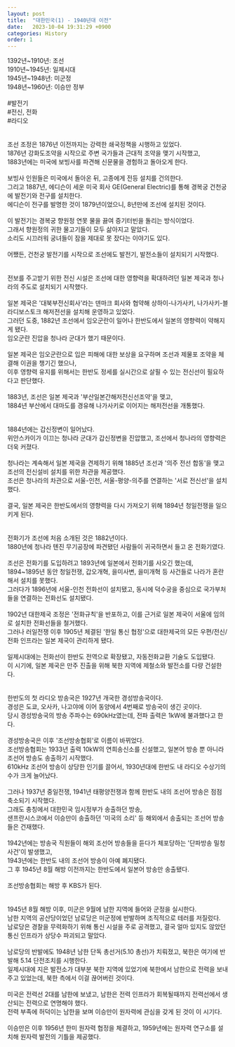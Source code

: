 ```yaml
---
layout: post
title:  "대한민국(1) - 1940년대 이전"
date:   2023-10-04 19:31:29 +0900
categories: History
order: 1
---
```


1392년~1910년: 조선<br>
1910년~1945년: 일제시대<br>
1945년~1948년: 미군정<br>
1948년~1960년: 이승만 정부<br>
<br>
#발전기<br>
#전신, 전화<br>
#라디오<br>
<br>
<br>
조선 조정은 1876년 이전까지는 강력한 쇄국정책을 시행하고 있었다.<br>
1876년 강화도조약을 시작으로 주변 국가들과 근대적 조약을 맺기 시작했고,<br>
1883년에는 미국에 보빙사를 파견해 신문물을 경험하고 돌아오게 한다.<br>
<br>
보빙사 인원들은 미국에서 돌아온 뒤, 고종에게 전등 설치를 건의한다.<br>
그리고 1887년, 에디슨이 세운 미국 회사 GE(General Electric)를 통해 경복궁 건천궁에 발전기와 전구를 설치한다.<br>
에디슨이 전구를 발명한 것이 1879년이었으니, 8년만에 조선에 설치된 것이다.<br>
<br>
이 발전기는 경복궁 향원정 연못 물을 끓여 증기터빈을 돌리는 방식이었다.<br>
그래서 향원정의 귀한 물고기들이 모두 삶아지고 말았다.<br>
소리도 시끄러워 궁녀들이 잠을 제대로 못 잤다는 이야기도 있다.<br>
<br>
어쨌든, 건천궁 발전기를 시작으로 조선에도 발전기, 발전소들이 설치되기 시작했다.<br>
<br>
<br>
전보를 주고받기 위한 전신 시설은 조선에 대한 영향력을 확대하려던 일본 제국과 청나라의 주도로 설치되기 시작했다.<br>
<br>
일본 제국은 '대북부전신회사'라는 덴마크 회사와 협약해 상하이-나가사키, 나가사키-블라디보스토크 해저전선을 설치해 운영하고 있었다.<br>
그러던 도중, 1882년 조선에서 임오군란이 일어나 한반도에서 일본의 영향력이 약해지게 됐다.<br>
임오군란 진압을 청나라 군대가 했기 때문이다.<br>
<br>
일본 제국은 임오군란으로 입은 피해에 대한 보상을 요구하며 조선과 제물포 조약을 체결해 이권을 챙기긴 했으나,<br>
이후 영향력 유지를 위해서는 한반도 정세를 실시간으로 살필 수 있는 전신선이 필요하다고 판단했다.<br>
<br>
1883년, 조선은 일본 제국과 '부산일본간해저전신선조약'을 맺고,<br>
1884년 부산에서 대마도를 경유해 나가사키로 이어지는 해저전선을 개통했다.<br>
<br>
<br>
1884년에는 갑신정변이 일어났다.<br>
위안스카이가 이끄는 청나라 군대가 갑신정변을 진압했고, 조선에서 청나라의 영향력은 더욱 커졌다.<br>
<br>
청나라는 계속해서 일본 제국을 견제하기 위해 1885년 조선과 '의주 전선 합동'을 맺고 조선의 전신설비 설치를 위한 차관을 제공했다.<br>
조선은 청나라의 차관으로 서울-인천, 서울-평양-의주를 연결하는 '서로 전신선'을 설치했다.<br>
<br>
결국, 일본 제국은 한반도에서의 영향력을 다시 가져오기 위해 1894년 청일전쟁을 일으키게 된다.<br>
<br>
<br>
전화기가 조선에 처음 소개된 것은 1882년이다.<br>
1880년에 청나라 톈진 무기공장에 파견됐던 사람들이 귀국하면서 들고 온 전화기였다.<br>
<br>
조선은 전화기를 도입하려고 1893년에 일본에서 전화기를 사오긴 했는데,<br>
1894~1895년 동안 청일전쟁, 갑오개혁, 을미사변, 을미개혁 등 사건들로 나라가 혼란해서 설치를 못했다.<br>
그러다가 1896년에 서울-인천 전화선이 설치됐고, 동시에 덕수궁을 중심으로 국가부처들을 연결하는 전화선도 설치됐다.<br>
<br>
1902년 대한제국 조정은 '전화규칙'을 반포하고, 이를 근거로 일본 제국이 서울에 임의로 설치한 전화선들을 철거했다.<br>
그러나 러일전쟁 이후 1905년 체결된 '한일 통신 협정'으로 대한제국의 모든 우편/전신/전화 인프라는 일본 제국이 관리하게 됐다.<br>
<br>
일제시대에는 전화선이 한반도 전역으로 확장됐고, 자동전화교환 기술도 도입됐다.<br>
이 시기에, 일본 제국은 만주 진출을 위해 북한 지역에 제철소와 발전소를 다량 건설한다.<br>
<br>
<br>
한반도의 첫 라디오 방송국은 1927년 개국한 경성방송국이다.<br>
경성은 도쿄, 오사카, 나고야에 이어 동양에서 4번째로 방송국이 생긴 곳이다.<br>
당시 경성방송국의 방송 주파수는 690kHz였는데, 전파 출력은 1kW에 불과했다고 한다.<br>
<br>
경성방송국은 이후 '조선방송협회'로 이름이 바뀌었다.<br>
조선방송협회는 1933년 출력 10kW의 연희송신소를 신설했고, 일본어 방송 뿐 아니라 조선어 방송도 송출하기 시작했다.<br>
610kHz 조선어 방송이 상당한 인기를 끌어서, 1930년대에 한반도 내 라디오 수상기의 수가 크게 늘어났다.<br>
<br>
그러나 1937년 중일전쟁, 1941년 태평양전쟁과 함께 한반도 내의 조선어 방송은 점점 축소되기 시작했다.<br>
그래도 충칭에서 대한민국 임시정부가 송출하던 방송,<br>
샌프란시스코에서 이승만이 송출하던 '미국의 소리' 등 해외에서 송출되는 조선어 방송들은 건재했다.<br>
<br>
1942년에는 방송국 직원들이 해외 조선어 방송들을 듣다가 체포당하는 '단파방송 밀청사건'이 발생했고,<br>
1943년에는 한반도 내의 조선어 방송이 아예 폐지됐다.<br>
그 후 1945년 8월 해방 이전까지는 한반도에서 일본어 방송만 송출됐다.<br>
<br>
조선방송협회는 해방 후 KBS가 된다.<br>
<br>
<br>
1945년 8월 해방 이후, 미군은 9월에 남한 지역에 들어와 군정을 실시한다.<br>
남한 지역의 공산당이었던 남로당은 미군정에 반발하며 조직적으로 테러를 저질렀다.<br>
남로당은 경찰을 무력화하기 위해 통신 시설을 주로 공격했고, 결국 얼마 있지도 않았던 통신 인프라가 상당수 파괴되고 말았다.<br>
<br>
남로당의 반발에도 1948년 남한 단독 총선거(5.10 총선)가 치뤄졌고, 북한은 여기에 반발해 5.14 단전조치를 시행한다.<br>
일제시대에 지은 발전소가 대부분 북한 지역에 있었기에 북한에서 남한으로 전력을 보내주고 있었는데, 북한 측에서 이걸 끊어버린 것이다.<br>
<br>
미국은 전력선 2대를 남한에 보냈고, 남한은 전력 인프라가 회복될때까지 전력선에서 생산되는 전력으로 연명해야 했다.<br>
전력 부족에 허덕이는 남한을 보며 이승만이 원자력에 관심을 갖게 된 것이 이 시기다.<br>
<br>
이승만은 이후 1956년 한미 원자력 협정을 체결하고, 1959년에는 원자력 연구소를 설치해 원자력 발전의 기틀을 제공했다.